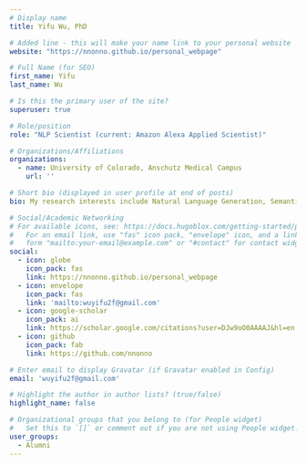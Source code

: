 ```yaml
---
# Display name
title: Yifu Wu, PhD

# Added line - this will make your name link to your personal website
website: "https://nnonno.github.io/personal_webpage"

# Full Name (for SEO)
first_name: Yifu
last_name: Wu

# Is this the primary user of the site?
superuser: true

# Role/position
role: "NLP Scientist (current: Amazon Alexa Applied Scientist)"

# Organizations/Affiliations
organizations:
  - name: University of Colorado, Anschutz Medical Campus 
    url: ''

# Short bio (displayed in user profile at end of posts)
bio: My research interests include Natural Language Generation, Semantic Representation, Summarization Evaluation, Graph-based NLP, and AI applications in medicine and education. 

# Social/Academic Networking
# For available icons, see: https://docs.hugoblox.com/getting-started/page-builder/#icons
#   For an email link, use "fas" icon pack, "envelope" icon, and a link in the
#   form "mailto:your-email@example.com" or "#contact" for contact widget.
social:
  - icon: globe
    icon_pack: fas
    link: https://nnonno.github.io/personal_webpage
  - icon: envelope
    icon_pack: fas
    link: 'mailto:wuyifu2f@gmail.com'
  - icon: google-scholar
    icon_pack: ai
    link: https://scholar.google.com/citations?user=DJw9oO0AAAAJ&hl=en
  - icon: github
    icon_pack: fab
    link: https://github.com/nnonno

# Enter email to display Gravatar (if Gravatar enabled in Config)
email: 'wuyifu2f@gmail.com'

# Highlight the author in author lists? (true/false)
highlight_name: false

# Organizational groups that you belong to (for People widget)
#   Set this to `[]` or comment out if you are not using People widget.
user_groups:
  - Alumni
---
```

